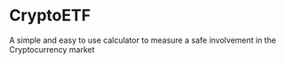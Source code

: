 # CryptoETF
A simple and easy to use calculator to measure a safe involvement in the Cryptocurrency market

